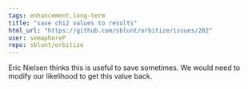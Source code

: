 ```yaml
---
tags: enhancement,long-term
title: "save chi2 values to results"
html_url: "https://github.com/sblunt/orbitize/issues/202"
user: semaphoreP
repo: sblunt/orbitize
---
```


Eric Nielsen thinks this is useful to save sometimes. We would need to modify our likelihood to get this value back. 